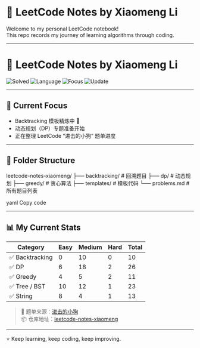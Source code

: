 # 🧠 LeetCode Notes by Xiaomeng Li

Welcome to my personal LeetCode notebook!  
This repo records my journey of learning algorithms through coding.

---

# 🧠 LeetCode Notes by Xiaomeng Li

![Solved](https://img.shields.io/badge/Solved-98%2F159-blue)
![Language](https://img.shields.io/badge/Language-Python-orange)
![Focus](https://img.shields.io/badge/Focus-Backtracking%20%7C%20DP%20%7C%20Greedy-green)
![Update](https://img.shields.io/badge/Last%20Update-2025%20Oct-brightgreen)

---

## 📍 Current Focus
- Backtracking 模板精炼中 🔄  
- 动态规划（DP）专题准备开始  
- 正在整理 LeetCode “进击的小狗” 题单进度  

---

## 🧩 Folder Structure

leetcode-notes-xiaomeng/
├── backtracking/ # 回溯题目
├── dp/ # 动态规划
├── greedy/ # 贪心算法
├── templates/ # 模板代码
└── problems.md # 所有题目列表

yaml
Copy code

---

## 📊 My Current Stats

| Category | Easy | Medium | Hard | Total |
|-----------|------|---------|------|--------|
| ✅ Backtracking | 0 | 10 | 0 | 10 |
| ✅ DP | 6 | 18 | 2 | 26 |
| ✅ Greedy | 4 | 5 | 2 | 11 |
| ✅ Tree / BST | 10 | 12 | 1 | 23 |
| ✅ String | 8 | 4 | 1 | 13 |

> 📘 题单来源：[进击的小狗](https://leetcode.com/problem-list/2u418x6r/)  
> 📦 仓库地址：[leetcode-notes-xiaomeng](https://github.com/lanseylee/leetcode-notes-xiaomeng)

---

⭐ Keep learning, keep coding, keep improving.
